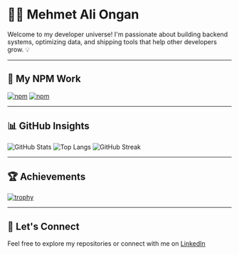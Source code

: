 # 👨‍💻 Mehmet Ali Ongan

Welcome to my developer universe! I'm passionate about building backend systems, optimizing data, and shipping tools that help other developers grow. 💡

---

## 🚀 My NPM Work

[![npm](https://img.shields.io/npm/v/phone-number-checker-latest)](https://www.npmjs.com/package/phone-number-checker-latest)
[![npm](https://img.shields.io/npm/dw/phone-number-checker-latest)](https://www.npmjs.com/package/phone-number-checker-latest)

---

## 📊 GitHub Insights

![GitHub Stats](https://github-readme-stats.vercel.app/api?username=alimehmet&show_icons=true&theme=tokyonight)
![Top Langs](https://github-readme-stats.vercel.app/api/top-langs/?username=alimehmet&layout=compact&theme=tokyonight)
![GitHub Streak](https://streak-stats.demolab.com?user=alimehmet&theme=tokyonight)

---

## 🏆 Achievements

[![trophy](https://github-profile-trophy.vercel.app/?username=alimehmet&theme=onedark)](https://github.com/ryo-ma/github-profile-trophy)

---

## 💬 Let's Connect

Feel free to explore my repositories or connect with me on [LinkedIn](https://linkedin.com/in/maliongan)


<!--
**alimehmet/alimehmet** is a ✨ _special_ ✨ repository because its `README.md` (this file) appears on your GitHub profile.

Here are some ideas to get you started:

- 🔭 I’m currently working on ...
- 🌱 I’m currently learning ...
- 👯 I’m looking to collaborate on ...
- 🤔 I’m looking for help with ...
- 💬 Ask me about ...
- 📫 How to reach me: ...
- 😄 Pronouns: ...
- ⚡ Fun fact: ...
-->
